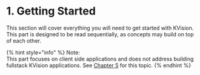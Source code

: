 # 1. Getting Started

This section will cover everything you will need to get started with KVision. This part is designed to be read sequentially, as concepts may build on top of each other.

{% hint style="info" %}
Note:\
This part focuses on client side applications and does not address building fullstack KVision applications. See [Chapter 5](../5.-full-stack-development-guide/)  for this topic.
{% endhint %}


